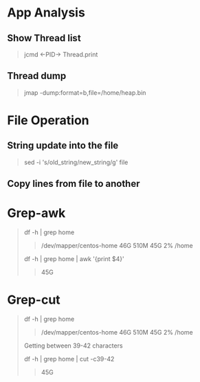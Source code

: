 # App Analysis
## Show Thread list
> jcmd <-PID-> Thread.print
## Thread dump
> jmap -dump:format=b,file=/home/heap.bin <PID>

# File Operation
## String update into the file
> sed -i 's/old_string/new_string/g' file
## Copy lines from file to another

# Grep-awk
> df -h | grep home
> > /dev/mapper/centos-home   46G  510M   45G   2% /home
> > 
> df -h | grep home | awk '{print $4}'
> > 45G

# Grep-cut
> df -h | grep home
> > /dev/mapper/centos-home   46G  510M   45G   2% /home
> 
> Getting between 39-42 characters
> 
> df -h | grep home | cut -c39-42
> > 45G
